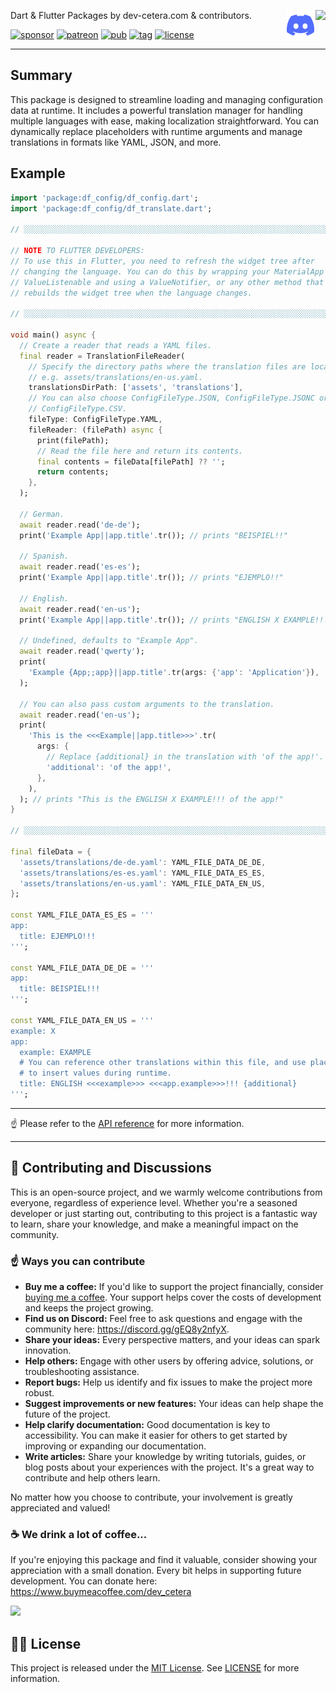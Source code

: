 <a href="https://www.buymeacoffee.com/dev_cetera" target="_blank"><img align="right" src="https://cdn.buymeacoffee.com/buttons/default-orange.png" height="48"></a>
<a href="https://discord.gg/gEQ8y2nfyX" target="_blank"><img align="right" src="https://raw.githubusercontent.com/dev-cetera/resources/refs/heads/main/assets/icons/discord_icon/discord_icon.svg" height="48"></a>

Dart & Flutter Packages by dev-cetera.com & contributors.

[![sponsor](https://img.shields.io/badge/sponsor-grey?logo=github-sponsors)](https://github.com/sponsors/dev-cetera)
[![patreon](https://img.shields.io/badge/patreon-grey?logo=patreon)](https://www.patreon.com/c/RobertMollentze)
[![pub](https://img.shields.io/pub/v/df_config.svg)](https://pub.dev/packages/df_config)
[![tag](https://img.shields.io/badge/tag-v0.7.5-purple?logo=github)](https://github.com/dev-cetera/df_config/tree/v0.7.5)
[![license](https://img.shields.io/badge/license-MIT-blue.svg)](https://raw.githubusercontent.com/dev-cetera/df_config/main/LICENSE)

---

<!-- BEGIN _README_CONTENT -->

## Summary

This package is designed to streamline loading and managing configuration data at runtime. It includes a powerful translation manager for handling multiple languages with ease, making localization straightforward. You can dynamically replace placeholders with runtime arguments and manage translations in formats like YAML, JSON, and more.

## Example

```dart
import 'package:df_config/df_config.dart';
import 'package:df_config/df_translate.dart';

// ░░░░░░░░░░░░░░░░░░░░░░░░░░░░░░░░░░░░░░░░░░░░░░░░░░░░░░░░░░░░░░░░░░░░░░░░░░░░░

// NOTE TO FLUTTER DEVELOPERS:
// To use this in Flutter, you need to refresh the widget tree after
// changing the language. You can do this by wrapping your MaterialApp in a
// ValueListenable and using a ValueNotifier, or any other method that
// rebuilds the widget tree when the language changes.

// ░░░░░░░░░░░░░░░░░░░░░░░░░░░░░░░░░░░░░░░░░░░░░░░░░░░░░░░░░░░░░░░░░░░░░░░░░░░░░

void main() async {
  // Create a reader that reads a YAML files.
  final reader = TranslationFileReader(
    // Specify the directory paths where the translation files are located,
    // e.g. assets/translations/en-us.yaml.
    translationsDirPath: ['assets', 'translations'],
    // You can also choose ConfigFileType.JSON, ConfigFileType.JSONC or
    // ConfigFileType.CSV.
    fileType: ConfigFileType.YAML,
    fileReader: (filePath) async {
      print(filePath);
      // Read the file here and return its contents.
      final contents = fileData[filePath] ?? '';
      return contents;
    },
  );

  // German.
  await reader.read('de-de');
  print('Example App||app.title'.tr()); // prints "BEISPIEL!!"

  // Spanish.
  await reader.read('es-es');
  print('Example App||app.title'.tr()); // prints "EJEMPLO!!"

  // English.
  await reader.read('en-us');
  print('Example App||app.title'.tr()); // prints "ENGLISH X EXAMPLE!!! additional"

  // Undefined, defaults to "Example App".
  await reader.read('qwerty');
  print(
    'Example {App;;app}||app.title'.tr(args: {'app': 'Application'}),
  );

  // You can also pass custom arguments to the translation.
  await reader.read('en-us');
  print(
    'This is the <<<Example||app.title>>>'.tr(
      args: {
        // Replace {additional} in the translation with 'of the app!'.
        'additional': 'of the app!',
      },
    ),
  ); // prints "This is the ENGLISH X EXAMPLE!!! of the app!"
}

// ░░░░░░░░░░░░░░░░░░░░░░░░░░░░░░░░░░░░░░░░░░░░░░░░░░░░░░░░░░░░░░░░░░░░░░░░░░░░░

final fileData = {
  'assets/translations/de-de.yaml': YAML_FILE_DATA_DE_DE,
  'assets/translations/es-es.yaml': YAML_FILE_DATA_ES_ES,
  'assets/translations/en-us.yaml': YAML_FILE_DATA_EN_US,
};

const YAML_FILE_DATA_ES_ES = '''
app:
  title: EJEMPLO!!!
''';

const YAML_FILE_DATA_DE_DE = '''
app:
  title: BEISPIEL!!!
''';

const YAML_FILE_DATA_EN_US = '''
example: X
app:
  example: EXAMPLE
  # You can reference other translations within this file, and use placeholders
  # to insert values during runtime.
  title: ENGLISH <<<example>>> <<<app.example>>>!!! {additional}
''';
```

<!-- END _README_CONTENT -->

---

☝️ Please refer to the [API reference](https://pub.dev/documentation/df_config/) for more information.

---

## 💬 Contributing and Discussions

This is an open-source project, and we warmly welcome contributions from everyone, regardless of experience level. Whether you're a seasoned developer or just starting out, contributing to this project is a fantastic way to learn, share your knowledge, and make a meaningful impact on the community.

### ☝️ Ways you can contribute

- **Buy me a coffee:** If you'd like to support the project financially, consider [buying me a coffee](https://www.buymeacoffee.com/dev_cetera). Your support helps cover the costs of development and keeps the project growing.
- **Find us on Discord:** Feel free to ask questions and engage with the community here: https://discord.gg/gEQ8y2nfyX.
- **Share your ideas:** Every perspective matters, and your ideas can spark innovation.
- **Help others:** Engage with other users by offering advice, solutions, or troubleshooting assistance.
- **Report bugs:** Help us identify and fix issues to make the project more robust.
- **Suggest improvements or new features:** Your ideas can help shape the future of the project.
- **Help clarify documentation:** Good documentation is key to accessibility. You can make it easier for others to get started by improving or expanding our documentation.
- **Write articles:** Share your knowledge by writing tutorials, guides, or blog posts about your experiences with the project. It's a great way to contribute and help others learn.

No matter how you choose to contribute, your involvement is greatly appreciated and valued!

### ☕ We drink a lot of coffee...

If you're enjoying this package and find it valuable, consider showing your appreciation with a small donation. Every bit helps in supporting future development. You can donate here: https://www.buymeacoffee.com/dev_cetera

<a href="https://www.buymeacoffee.com/dev_cetera" target="_blank"><img src="https://cdn.buymeacoffee.com/buttons/default-orange.png" height="40"></a>

## 🧑‍⚖️ License

This project is released under the [MIT License](https://raw.githubusercontent.com/dev-cetera/df_config/main/LICENSE). See [LICENSE](https://raw.githubusercontent.com/dev-cetera/df_config/main/LICENSE) for more information.
